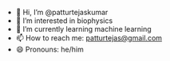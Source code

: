 - 👋 Hi, I’m @patturtejaskumar
- 👀 I’m interested in biophysics 
- 🌱 I’m currently learning machine learning 
- 📫 How to reach me: patturtejas@gmail.com
- 😄 Pronouns: he/him


<!---
patturtejaskumar/patturtejaskumar is a ✨ special ✨ repository because its `README.md` (this file) appears on your GitHub profile.
You can click the Preview link to take a look at your changes.
--->
